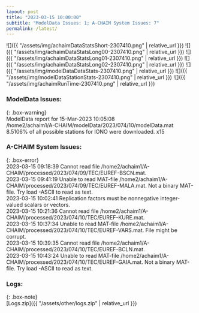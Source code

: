 ```yaml
---
layout: post
title: "2023-03-15 10:00:00"
subtitle: "ModelData Issues: 1; A-CHAIM System Issues: 7"
permalink: /latest/
---
```


![]({{ "/assets/img/achaimDataStatsShort-2307410.png" | relative_url }})
![]({{ "/assets/img/achaimDataStatsLong00-2307410.png" | relative_url }})
![]({{ "/assets/img/achaimDataStatsLong01-2307410.png" | relative_url }})
![]({{ "/assets/img/achaimDataStatsLong02-2307410.png" | relative_url }})
![]({{ "/assets/img/modelDataDataStats-2307410.png" | relative_url }})
![]({{ "/assets/img/modelDataStationStats-2307410.png" | relative_url }})
![]({{ "/assets/img/achaimRunTime-2307410.png" | relative_url }})

### ModelData Issues:  
  
{: .box-warning}  
 ModelData report for 15-Mar-2023 10:05:08   
 /home2/achaim1/A-CHAIM/modelData/2023/074/10/modelData.mat   
 8.5106% of all possible stations for IONO were downloaded. x15   
  
### A-CHAIM System Issues:  
  
{: .box-error}  
2023-03-15 09:18:39 Cannot read file /home2/achaim1/A-CHAIM/processed/2023/074/09/TEC/EUREF-BSCN.mat.  
2023-03-15 09:41:19 Unable to read MAT-file /home2/achaim1/A-CHAIM/processed/2023/074/09/TEC/EUREF-MALA.mat. Not a binary MAT-file. Try load -ASCII to read as text.  
2023-03-15 10:02:41 Replication factors must be nonnegative integer-valued scalars or vectors.  
2023-03-15 10:21:36 Cannot read file /home2/achaim1/A-CHAIM/processed/2023/074/10/TEC/EUREF-KURE.mat.  
2023-03-15 10:37:34 Unable to read MAT-file /home2/achaim1/A-CHAIM/processed/2023/074/10/TEC/EUREF-VARS.mat. File might be corrupt.  
2023-03-15 10:39:35 Cannot read file /home2/achaim1/A-CHAIM/processed/2023/074/10/TEC/EUREF-BCLN.mat.  
2023-03-15 10:43:24 Unable to read MAT-file /home2/achaim1/A-CHAIM/processed/2023/074/10/TEC/EUREF-GAIA.mat. Not a binary MAT-file. Try load -ASCII to read as text.  

### Logs:  
  
{: .box-note}  
[Logs.zip]({{ "/assets/other/logs.zip" | relative_url }})  
